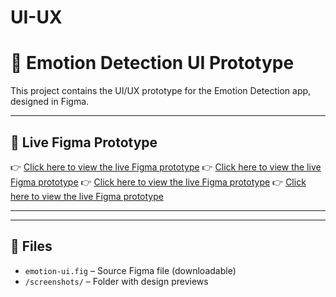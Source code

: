 # UI-UX
# 🎨 Emotion Detection UI Prototype

This project contains the UI/UX prototype for the Emotion Detection app, designed in Figma.

---

## 🔗 Live Figma Prototype

👉 [Click here to view the live Figma prototype](https://www.figma.com/proto/TDydidrEYlw7w67kiZtFh5/Untitled?node-id=1-3&starting-point-node-id=1%3A3&t=KxgIU810bgW7jD8c-1)
👉 [Click here to view the live Figma prototype](https://www.figma.com/proto/TDydidrEYlw7w67kiZtFh5/Untitled?node-id=1-3&t=aBJj86UBuCvqeukH-1)
👉 [Click here to view the live Figma prototype](https://www.figma.com/proto/sROLGeV90vOmguxeQEH7pa/Untitled?node-id=12-3&starting-point-node-id=12%3A3&t=USOFQxgWDth1Ybnm-1)
👉 [Click here to view the live Figma prototype](https://www.figma.com/design/sROLGeV90vOmguxeQEH7pa/Untitled?t=5SQrYyxUN1lzL9at-1)


---



---

## 📁 Files

- `emotion-ui.fig` – Source Figma file (downloadable)
- `/screenshots/` – Folder with design previews
